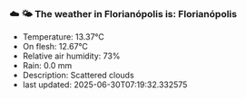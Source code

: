 ### ☁️ 🌤️  The weather in Florianópolis is: Florianópolis

- Temperature: 13.37°C
- On flesh: 12.67°C
- Relative air humidity: 73%
- Rain: 0.0 mm
- Description: Scattered clouds
- last updated: 2025-06-30T07:19:32.332575
